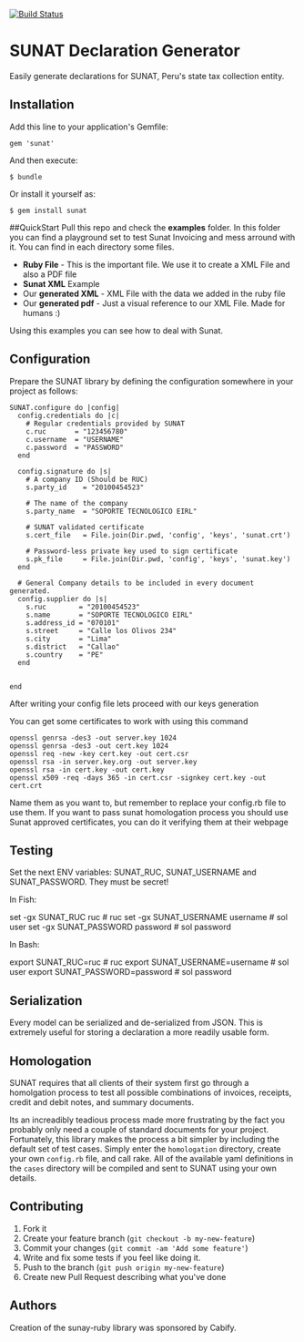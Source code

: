 [![Build Status](https://travis-ci.org/Cabify/sunat-ruby.svg?branch=master)](https://travis-ci.org/Cabify/sunat-ruby)

# SUNAT Declaration Generator

Easily generate declarations for SUNAT, Peru's state tax collection entity.

## Installation

Add this line to your application's Gemfile:

    gem 'sunat'

And then execute:

    $ bundle

Or install it yourself as:

    $ gem install sunat

##QuickStart
Pull this repo and check the **examples** folder.
In this folder you can find a playground set to test Sunat Invoicing and mess arround with it.
You can find in each directory some files.
* **Ruby File** - This is the important file. We use it to create a XML File and also a PDF file
* **Sunat XML** Example
* Our **generated XML** - XML File with the data we added in the ruby file
* Our **generated pdf** - Just a visual reference to our XML File. Made for humans :)

Using this examples you can see how to deal with Sunat.

## Configuration

Prepare the SUNAT library by defining the configuration somewhere in your project as follows:

    SUNAT.configure do |config|
      config.credentials do |c|
        # Regular credentials provided by SUNAT
        c.ruc       = "123456780"
        c.username  = "USERNAME"
        c.password  = "PASSWORD"
      end
      
      config.signature do |s|
        # A company ID (Should be RUC)
        s.party_id    = "20100454523"

        # The name of the company
        s.party_name  = "SOPORTE TECNOLOGICO EIRL"

        # SUNAT validated certificate
        s.cert_file   = File.join(Dir.pwd, 'config', 'keys', 'sunat.crt')

        # Password-less private key used to sign certificate
        s.pk_file     = File.join(Dir.pwd, 'config', 'keys', 'sunat.key')
      end

      # General Company details to be included in every document generated.
      config.supplier do |s|
        s.ruc        = "20100454523"
        s.name       = "SOPORTE TECNOLOGICO EIRL"
        s.address_id = "070101"
        s.street     = "Calle los Olivos 234"
        s.city       = "Lima"
        s.district   = "Callao"
        s.country    = "PE"
      end


    end
 
 
After writing your config file lets proceed with our keys generation

You can get some certificates to work with using this command

	openssl genrsa -des3 -out server.key 1024
	openssl genrsa -des3 -out cert.key 1024
	openssl req -new -key cert.key -out cert.csr
	openssl rsa -in server.key.org -out server.key
	openssl rsa -in cert.key -out cert.key
	openssl x509 -req -days 365 -in cert.csr -signkey cert.key -out cert.crt
	
Name them as you want to, but remember to replace your config.rb file to use them. If you want to pass sunat homologation process you should use Sunat approved certificates, you can do it verifying them at their webpage


## Testing

Set the next ENV variables: SUNAT_RUC, SUNAT_USERNAME and SUNAT_PASSWORD.
They must be secret!

In Fish:

  set -gx SUNAT_RUC ruc # ruc
  set -gx SUNAT_USERNAME username # sol user
  set -gx SUNAT_PASSWORD password # sol password

In Bash:
  
  export SUNAT_RUC=ruc # ruc
  export SUNAT_USERNAME=username # sol user
  export SUNAT_PASSWORD=password # sol password


## Serialization

Every model can be serialized and de-serialized from JSON. This is extremely useful for storing a declaration a more readily usable form.

## Homologation

SUNAT requires that all clients of their system first go through a homolgation process to test all possible combinations of invoices, receipts, credit and debit notes, and summary documents.

Its an increadibly teadious process made more frustrating by the fact you probably only need a couple of standard documents for your project. Fortunately, this library makes the process a bit simpler by including the default set of test cases. Simply enter the `homologation` directory, create your own `config.rb` file, and call rake. All of the available yaml definitions in the `cases` directory will be compiled and sent to SUNAT using your own details.




## Contributing

1. Fork it
2. Create your feature branch (`git checkout -b my-new-feature`)
3. Commit your changes (`git commit -am 'Add some feature'`)
4. Write and fix some tests if you feel like doing it.
5. Push to the branch (`git push origin my-new-feature`)
6. Create new Pull Request describing what you've done


## Authors

Creation of the sunay-ruby library was sponsored by Cabify.



